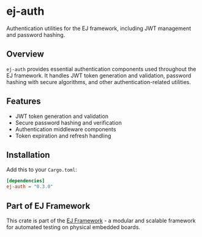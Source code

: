 # ej-auth

Authentication utilities for the EJ framework, including JWT management and password hashing.

## Overview

`ej-auth` provides essential authentication components used throughout the EJ framework. It handles JWT token generation and validation, password hashing with secure algorithms, and other authentication-related utilities.

## Features

- JWT token generation and validation
- Secure password hashing and verification
- Authentication middleware components
- Token expiration and refresh handling

## Installation

Add this to your `Cargo.toml`:

```toml
[dependencies]
ej-auth = "0.3.0"
```

## Part of EJ Framework

This crate is part of the [EJ Framework](https://github.com/embj-org/ej) - a modular and scalable framework for automated testing on physical embedded boards.
